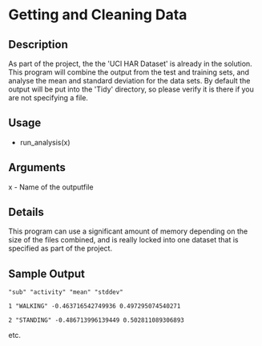 Getting and Cleaning Data
=========================

Description
-----------

As part of the project, the the 'UCI HAR Dataset' is already in the solution.  This program will combine the output from the test and training sets, and analyse the mean and standard deviation for the data sets.  By default the output will be put into the 'Tidy' directory, so please verify it is there if you are not specifying a file.

Usage
-----
- run_analysis(x)

Arguments
---------
x - Name of the outputfile

Details
-------
This program can use a significant amount of memory depending on the size of the files combined, and is really locked into one dataset that is specified as part of the project.


Sample Output
-------------
<p>
<p><code>"sub" "activity" "mean" "stddev"</code></p>
<p><code>1 "WALKING" -0.463716542749936 0.497295074540271</code></p>
<p><code>2 "STANDING" -0.486713996139449 0.502811089306893</code></p>
<p>etc.</p>
</p>